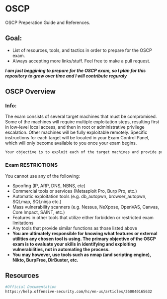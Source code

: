 # OSCP
OSCP Preperation Guide and References.

## Goal:
* List of resources, tools, and tactics in order to prepare for the OSCP exam.
* Always accepting more links/stuff. Feel free to make a pull request. 


__*I am just beggining to prepare for the OSCP exam, so I plan for this repository to grow over time and I will contribute reguraly*__ 


## OSCP Overview
### Info:
The exam consists of several target machines that must be compromised. Some of the machines will require multiple exploitation steps, resulting first in low-level local access, and then in root or administrative privilege escalation. Other machines will be fully exploitable remotely. Specific instructions for each target will be located in your Exam Control Panel, which will only become available to you once your exam begins.

```bash
Your objective is to exploit each of the target machines and provide proof of exploitation. Each target machine contains at least one proof file, which you must retrieve, submit in your control panel, and include in a screenshot with your documentation.
```
### Exam RESTRICTIONS
You cannot use any of the following:
* Spoofing (IP, ARP, DNS, NBNS, etc)
* Commercial tools or services (Metasploit Pro, Burp Pro, etc.)
* Automatic exploitation tools (e.g. db_autopwn, browser_autopwn, SQLmap, SQLninja etc.)
* Mass vulnerability scanners (e.g. Nessus, NeXpose, OpenVAS, Canvas, Core Impact, SAINT, etc.)
* Features in other tools that utilize either forbidden or restricted exam limitations
* Any tools that provide similar functions as those listed above
* **You are ultimately responsible for knowing what features or external utilities any chosen tool is using. The primary objective of the OSCP exam is to evaluate your skills in identifying and exploiting vulnerabilities, not in automating the process.**
* **You may however, use tools such as nmap (and scripting engine), Nikto, BurpFree, DirBuster, etc.** 

## Resources
```bash
#Official Documentation
https://help.offensive-security.com/hc/en-us/articles/360040165632
```
